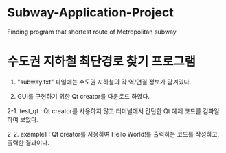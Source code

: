 # Subway-Application-Project
Finding program that shortest route of Metropolitan subway

# 수도권 지하철 최단경로 찾기 프로그램

1. "subway.txt" 파일에는 수도권 지하철의 각 역/연결 정보가 담겨있다.

2. GUI를 구현하기 위한 Qt creator를 다운로드 하였다.

2-1. test_qt : Qt creator를 사용하지 않고 터미널에서 간단한 Qt 예제 코드를 컴파일하여 보았다.

2-2. example1 : Qt creator를 사용하여 Hello World!를 출력하는 코드를 작성하고, 출력한 결과이다.


